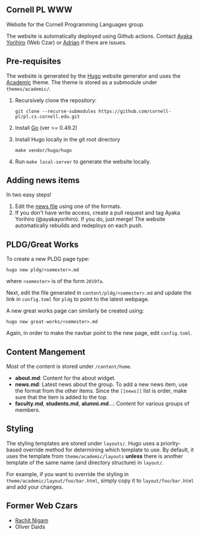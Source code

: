 Cornell PL WWW
-------------

Website for the Cornell Programming Languages group.

The website is automatically deployed using Github actions.
Contact [Ayaka Yorihiro][ayaka] (Web Czar) or [Adrian][] if there are issues.

[adrian]: http://adriansampson.net
[ayaka]: https://ayakayorihiro.github.io/
[rachit]: https://rachitnigam.com

## Pre-requisites

The website is generated by the [Hugo][hugo] website generator and uses the
[Academic][academic] theme. The theme is stored as a submodule under
`themes/academic/`.

1. Recursively clone the repository:
   ```
   git clone --recurse-submodules https://github.com/cornell-pl/pl.cs.cornell.edu.git
   ```
2. Install [Go][go] (ver >= 0.49.2)

3. Install Hugo locally in the git root directory
   ```
   make vendor/hugo/hugo
   ```

4. Run `make local-server` to generate the website locally.

[hugo]: https://gohugo.io/
[go]: https://golang.org/
[academic]: https://github.com/gcushen/hugo-academic

## Adding news items

In two easy steps!

1. Edit the [news file][news] using one of the formats.
2. If you don't have write access, create a pull request and tag Ayaka Yorihiro (@ayakayorihiro). If you do, just merge! The website automatically rebuilds and redeploys on each push.

[news]: https://github.com/cornell-pl/pl.cs.cornell.edu/edit/master/content/home/news.md

## PLDG/Great Works

To create a new PLDG page type:

```
hugo new pldg/<semester>.md
```

where `<semester>` is of the form `2019fa`.

Next, edit the file generated in `content/pldg/<semester>.md` and update the
link in `config.toml` for `pldg` to point to the latest webpage.

A new great works page can similarly be created using:
```
hugo new great-works/<semester>.md
```
Again, in order to make the navbar point to the new page, edit `config.toml`.


## Content Mangement

Most of the content is stored under `/content/home`.

- **about.md**: Content for the about widget.
- **news.md**: Latest news about the group. To add a new news item, use the
  format from the other items. Since the `[[news]]` list is order, make sure
  that the item is added to the top.
- **faculty.md**, **students.md**, **alumni.md**...: Content for various groups
  of members.


## Styling

The styling templates are stored under `layouts/`. Hugo uses a priority-based
override method for determining which template to use. By default, it uses
the template from `theme/academic/layouts` **unless** there is another template
of the same name (and directory structure) in `layout/`.

For example, if you want to override the styling in
`theme/academic/layout/foo/bar.html`, simply copy it to `layout/foo/bar.html`
and add your changes.

## Former Web Czars

- [Rachit Nigam][rachit]
- Oliver Daids